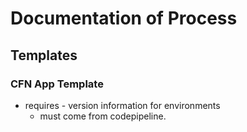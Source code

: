 # Documentation of Process

## Templates

### CFN App Template
* requires - version information for environments
  * must come from codepipeline.
